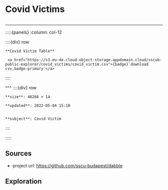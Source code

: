 # Covid Victims

```{include} ../homes/covid_victims.md
```

---




:::::{panels} :column: col-12

::::{div} row

```{div} col-8
**Covid Victim Table**
```

```{div} col-4
 <a href="https://s3.eu-de.cloud-object-storage.appdomain.cloud/sscub-public-explorer/covid_victims/covid_victim.csv">{badge}`download csv,badge-primary`</a>
```
::::

^^^
::::{div} row

```{div} col-4
**size**: 46266 × 14
```

```{div} col-4
**updated**: 2022-05-04 15:10
```

```{div} col-4

**subject**: Covid Victim

```

::::

:::::




## Sources

- project url: https://github.com/sscu-budapest/dabble


## Exploration

```{tableofcontents}
```
